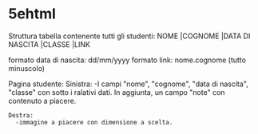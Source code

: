# 5ehtml

Struttura tabella contenente tutti gli studenti:
NOME  |COGNOME  |DATA DI NASCITA  |CLASSE |LINK 

formato data di nascita:  dd/mm/yyyy
formato link: nome.cognome  (tutto minuscolo)

Pagina studente:
    Sinistra:
      -I campi "nome", "cognome", "data di nascita", "classe" con sotto i ralativi dati. In aggiunta, un campo "note" con contenuto a piacere.
    
    Destra:
      -immagine a piacere con dimensione a scelta.
